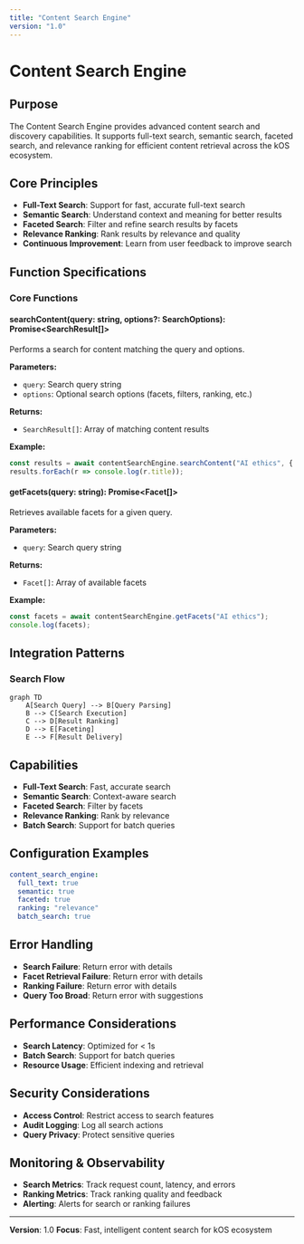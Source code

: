 ```yaml
---
title: "Content Search Engine"
version: "1.0"
---
```


# **Content Search Engine**

## **Purpose**

The Content Search Engine provides advanced content search and discovery capabilities. It supports full-text search, semantic search, faceted search, and relevance ranking for efficient content retrieval across the kOS ecosystem.

## **Core Principles**

- **Full-Text Search**: Support for fast, accurate full-text search
- **Semantic Search**: Understand context and meaning for better results
- **Faceted Search**: Filter and refine search results by facets
- **Relevance Ranking**: Rank results by relevance and quality
- **Continuous Improvement**: Learn from user feedback to improve search

## **Function Specifications**

### **Core Functions**

#### **searchContent(query: string, options?: SearchOptions): Promise<SearchResult[]>**
Performs a search for content matching the query and options.

**Parameters:**
- `query`: Search query string
- `options`: Optional search options (facets, filters, ranking, etc.)

**Returns:**
- `SearchResult[]`: Array of matching content results

**Example:**
```typescript
const results = await contentSearchEngine.searchContent("AI ethics", { facets: ["category"], ranking: "relevance" });
results.forEach(r => console.log(r.title));
```

#### **getFacets(query: string): Promise<Facet[]>**
Retrieves available facets for a given query.

**Parameters:**
- `query`: Search query string

**Returns:**
- `Facet[]`: Array of available facets

**Example:**
```typescript
const facets = await contentSearchEngine.getFacets("AI ethics");
console.log(facets);
```

## **Integration Patterns**

### **Search Flow**
```mermaid
graph TD
    A[Search Query] --> B[Query Parsing]
    B --> C[Search Execution]
    C --> D[Result Ranking]
    D --> E[Faceting]
    E --> F[Result Delivery]
```

## **Capabilities**

- **Full-Text Search**: Fast, accurate search
- **Semantic Search**: Context-aware search
- **Faceted Search**: Filter by facets
- **Relevance Ranking**: Rank by relevance
- **Batch Search**: Support for batch queries

## **Configuration Examples**

```yaml
content_search_engine:
  full_text: true
  semantic: true
  faceted: true
  ranking: "relevance"
  batch_search: true
```

## **Error Handling**

- **Search Failure**: Return error with details
- **Facet Retrieval Failure**: Return error with details
- **Ranking Failure**: Return error with details
- **Query Too Broad**: Return error with suggestions

## **Performance Considerations**

- **Search Latency**: Optimized for < 1s
- **Batch Search**: Support for batch queries
- **Resource Usage**: Efficient indexing and retrieval

## **Security Considerations**

- **Access Control**: Restrict access to search features
- **Audit Logging**: Log all search actions
- **Query Privacy**: Protect sensitive queries

## **Monitoring & Observability**

- **Search Metrics**: Track request count, latency, and errors
- **Ranking Metrics**: Track ranking quality and feedback
- **Alerting**: Alerts for search or ranking failures

---

**Version**: 1.0
**Focus**: Fast, intelligent content search for kOS ecosystem 